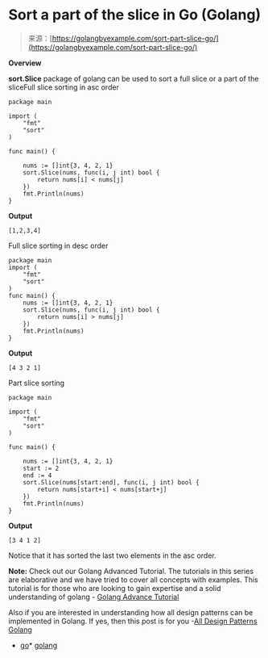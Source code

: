 <!--yml
category: 未分类
date: 2024-10-13 06:43:04
-->

# Sort a part of the slice in Go (Golang)

> 来源：[https://golangbyexample.com/sort-part-slice-go/](https://golangbyexample.com/sort-part-slice-go/)

**Overview**

**sort.Slice** package of golang can be used to sort a full slice or a part of the sliceFull slice sorting in asc order

```
package main

import (
	"fmt"
	"sort"
)

func main() {

	nums := []int{3, 4, 2, 1}
	sort.Slice(nums, func(i, j int) bool {
		return nums[i] < nums[j]
	})
	fmt.Println(nums)
}
```

**Output**

```
[1,2,3,4]
```

Full slice sorting in desc order

```
package main
import (
    "fmt"
    "sort"
)
func main() {
    nums := []int{3, 4, 2, 1}
    sort.Slice(nums, func(i, j int) bool {
        return nums[i] > nums[j]
    })
    fmt.Println(nums)
}
```

**Output**

```
[4 3 2 1]
```

Part slice sorting

```
package main

import (
	"fmt"
	"sort"
)

func main() {

	nums := []int{3, 4, 2, 1}
	start := 2
	end := 4
	sort.Slice(nums[start:end], func(i, j int) bool {
		return nums[start+i] < nums[start+j]
	})
	fmt.Println(nums)
}
```

**Output**

```
[3 4 1 2]
```

Notice that it has sorted the last two elements in the asc order.

**Note:** Check out our Golang Advanced Tutorial. The tutorials in this series are elaborative and we have tried to cover all concepts with examples. This tutorial is for those who are looking to gain expertise and a solid understanding of golang - [Golang Advance Tutorial](https://golangbyexample.com/golang-comprehensive-tutorial/)

Also if you are interested in understanding how all design patterns can be implemented in Golang. If yes, then this post is for you -[All Design Patterns Golang](https://golangbyexample.com/all-design-patterns-golang/)

*   [go](https://golangbyexample.com/tag/go/)*   [golang](https://golangbyexample.com/tag/golang/)